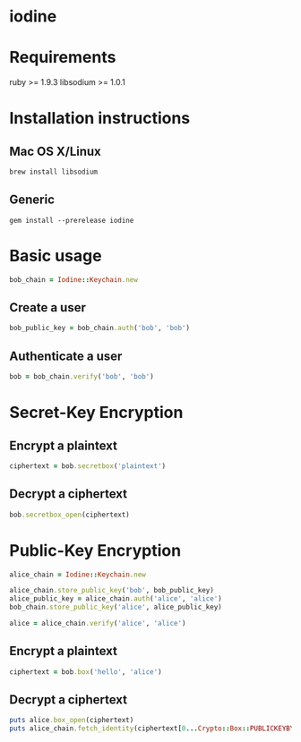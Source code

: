 ﻿iodine
======

Requirements
============
ruby >= 1.9.3
libsodium >= 1.0.1


Installation instructions
=========================

Mac OS X/Linux
--------------
```bash
brew install libsodium
```

Generic
-------
```
gem install --prerelease iodine
```

Basic usage
===========

```ruby
bob_chain = Iodine::Keychain.new
```

Create a user
-------------
```ruby
bob_public_key = bob_chain.auth('bob', 'bob')
```

Authenticate a user
-------------------
```ruby
bob = bob_chain.verify('bob', 'bob')
```

Secret-Key Encryption
===================

Encrypt a plaintext
-------------------
```ruby
ciphertext = bob.secretbox('plaintext')
```

Decrypt a ciphertext
--------------------
```ruby
bob.secretbox_open(ciphertext)
```

Public-Key Encryption
=====================
```ruby
alice_chain = Iodine::Keychain.new

alice_chain.store_public_key('bob', bob_public_key)
alice_public_key = alice_chain.auth('alice', 'alice')
bob_chain.store_public_key('alice', alice_public_key)

alice = alice_chain.verify('alice', 'alice')
```

Encrypt a plaintext
--------------------
```ruby
ciphertext = bob.box('hello', 'alice')
```

Decrypt a ciphertext
--------------------
```ruby
puts alice.box_open(ciphertext)
puts alice_chain.fetch_identity(ciphertext[0...Crypto::Box::PUBLICKEYBYTES])
```
